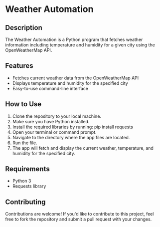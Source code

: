 # Weather Automation

## Description
The Weather Automation is a Python program that fetches weather information including temperature and humidity for a given city using the OpenWeatherMap API.

## Features
- Fetches current weather data from the OpenWeatherMap API
- Displays temperature and humidity for the specified city
- Easy-to-use command-line interface

## How to Use
1. Clone the repository to your local machine.
2. Make sure you have Python installed.
3. Install the required libraries by running:
   pip install requests
4. Open your terminal or command prompt.
5. Navigate to the directory where the app files are located.
6. Run the file.
7. The app will fetch and display the current weather, temperature, and humidity for the specified city.

## Requirements
- Python 3
- Requests library

## Contributing
Contributions are welcome! If you'd like to contribute to this project, feel free to fork the repository and submit a pull request with your changes.
